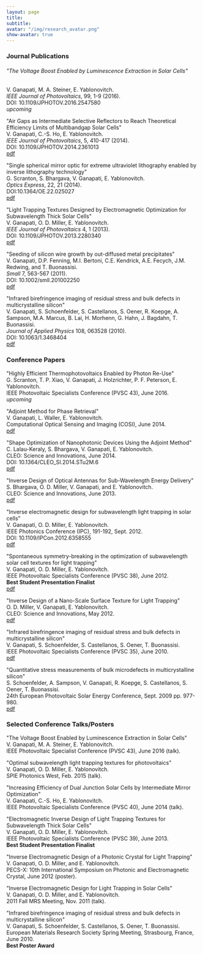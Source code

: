 ```yaml
---
layout: page
title: 
subtitle:
avatar: "/img/research_avatar.png"
show-avatar: true
---
```


### Journal Publications


###### "The Voltage Boost Enabled by Luminescence Extraction in Solar Cells"  
V. Ganapati, M. A. Steiner, E. Yablonovitch.  
*IEEE Journal of Photovoltaics*, 99, 1-9 (2016).   
DOI: 10.1109/JPHOTOV.2016.2547580  
*upcoming*

"Air Gaps as Intermediate Selective Reflectors to Reach Theoretical Efficiency Limits of Multibandgap Solar Cells"  
V. Ganapati, C.-S. Ho, E. Yablonovitch.  
*IEEE Journal of Photovoltaics*, 5, 410-417 (2014).  
DOI: 10.1109/JPHOTOV.2014.2361013  
[pdf](publications/ganapati_jpv_2014.pdf)

"Single spherical mirror optic for extreme ultraviolet lithography enabled by inverse lithography technology"  
G. Scranton, S. Bhargava, V. Ganapati, E. Yablonovitch.  
*Optics Express*, 22, 21 (2014).   
DOI:10.1364/OE.22.025027  
[pdf](publications/scranton_EUV.pdf)

"Light Trapping Textures Designed by Electromagnetic Optimization for Subwavelength Thick Solar Cells"  
V. Ganapati, O. D. Miller, E. Yablonovitch.  
*IEEE Journal of Photovoltaics* 4, 1 (2013).  
DOI: 10.1109/JPHOTOV.2013.2280340  
[pdf](publications/ieee_jpv_light_trapping.pdf)

"Seeding of silicon wire growth by out-diffused metal precipitates"  
V. Ganapati, D.P. Fenning, M.I. Bertoni, C.E. Kendrick, A.E. Fecych, J.M. Redwing, and T. Buonassisi.  
*Small* 7, 563-567 (2011).  
DOI: 10.1002/smll.201002250  
[pdf](publications/Small.pdf)

"Infrared birefringence imaging of residual stress and bulk defects in multicrystalline silicon"  
V. Ganapati, S. Schoenfelder, S. Castellanos, S. Oener, R. Koepge, A. Sampson, M.A. Marcus, B. Lai, H. Morhenn, G. Hahn, J. Bagdahn, T. Buonassisi.  
*Journal of Applied Physics* 108, 063528 (2010).  
DOI: 10.1063/1.3468404  
[pdf](publications/JournalAppliedPhys.pdf)


### Conference Papers


"Highly Efficient Thermophotovoltaics Enabled by Photon Re-Use"  
G. Scranton, T. P. Xiao, V. Ganapati, J. Holzrichter, P. F. Peterson, E. Yablonovitch.  
IEEE Photovoltaic Specialists Conference (PVSC 43), June 2016.  
*upcoming*

"Adjoint Method for Phase Retrieval"  
V. Ganapati, L. Waller, E. Yablonovitch.  
Computational Optical Sensing and Imaging (COSI), June 2014.  
[pdf](publications/COSI-2014.pdf)

"Shape Optimization of Nanophotonic Devices Using the Adjoint Method"  
C. Lalau-Keraly, S. Bhargava, V. Ganapati, E. Yablonovitch.  
CLEO: Science and Innovations, June 2014.  
DOI: 10.1364/CLEO_SI.2014.STu2M.6  
[pdf](publications/CLEO-2014.pdf)

"Inverse Design of Optical Antennas for Sub-Wavelength Energy Delivery"   
S. Bhargava, O. D. Miller, V. Ganapati, and E. Yablonovitch.  
CLEO: Science and Innovations, June 2013.  
[pdf](publications/bhargava_cleo_2012.pdf)

"Inverse electromagnetic design for subwavelength light trapping in solar cells"   
V. Ganapati, O. D. Miller, E. Yablonovitch.  
IEEE Photonics Conference (IPC), 191-192, Sept. 2012.  
DOI: 10.1109/IPCon.2012.6358555  
[pdf](publications/IPC_paper.pdf)

"Spontaneous symmetry-breaking in the optimization of subwavelength solar cell textures for light trapping"  
V. Ganapati, O. D. Miller, E. Yablonovitch.  
IEEE Photovoltaic Specialists Conference (PVSC 38), June 2012.   
**Best Student Presentation Finalist**  
[pdf](publications/ganapati_pvsc_2012.pdf)

"Inverse Design of a Nano-Scale Surface Texture for Light Trapping"   
O. D. Miller, V. Ganapati, E. Yablonovitch.  
CLEO: Science and Innovations, May 2012.  
[pdf](publications/miller_cleo_2012.pdf)

"Infrared birefringence imaging of residual stress and bulk defects in multicrystalline silicon"   
V. Ganapati, S. Schoenfelder, S. Castellanos, S. Oener, T. Buonassisi.  
IEEE Photovoltaic Specialists Conference (PVSC 35), June 2010.  
[pdf](publications/Ganapati-IEEEPVSC-2010.pdf)

"Quantitative stress measurements of bulk microdefects in multicrystalline silicon"  
S. Schoenfelder, A. Sampson, V. Ganapati, R. Koepge, S. Castellanos, S. Oener, T. Buonassisi.  
24th European Photovoltaic Solar Energy Conference, Sept. 2009 pp. 977-980.  
[pdf](publications/Schoenfelder-EUPVSEC-2009.pdf)


### Selected Conference Talks/Posters


"The Voltage Boost Enabled by Luminescence Extraction in Solar Cells"  
V. Ganapati, M. A. Steiner, E. Yablonovitch.  
IEEE Photovoltaic Specialist Conference (PVSC 43), June 2016 (talk).

"Optimal subwavelength light trapping textures for photovoltaics"  
V. Ganapati, O. D. Miller, E. Yablonovitch.  
SPIE Photonics West, Feb. 2015 (talk).

"Increasing Efficiency of Dual Junction Solar Cells by Intermediate Mirror Optimization"  
V. Ganapati, C.-S. Ho, E. Yablonovitch.  
IEEE Photovoltaic Specialists Conference (PVSC 40), June 2014 (talk).

"Electromagnetic Inverse Design of Light Trapping Textures for Subwavelength Thick Solar Cells"   
V. Ganapati, O. D. Miller, E. Yablonovitch.  
IEEE Photovoltaic Specialists Conference (PVSC 39), June 2013.  
**Best Student Presentation Finalist**

"Inverse Electromagnetic Design of a Photonic Crystal for Light Trapping"  
V. Ganapati, O. D. Miller, and E. Yablonovitch.  
PECS-X: 10th International Symposium on Photonic and Electromagnetic Crystal, June 2012 (poster).

"Inverse Electromagnetic Design for Light Trapping in Solar Cells"  
V. Ganapati, O. D. Miller, and E. Yablonovitch.  
2011 Fall MRS Meeting, Nov. 2011 (talk).

"Infrared birefringence imaging of residual stress and bulk defects in multicrystalline silicon"  
V. Ganapati, S. Schoenfelder, S. Castellanos, S. Oener, T. Buonassisi.  
European Materials Research Society Spring Meeting, Strasbourg, France, June 2010.  
**Best Poster Award**
